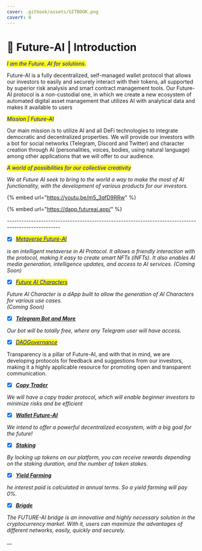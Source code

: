 ```yaml
---
cover: .gitbook/assets/GITBOOK.png
coverY: 0
---
```


# 📌 Future-AI | Introduction

_<mark style="color:blue;">I am the Future. AI for solutions.</mark>_

Future-AI is a fully decentralized, self-managed wallet protocol that allows our investors to easily and securely interact with their tokens, all supported by superior risk analysis and smart contract management tools. Our Future-AI protocol is a non-custodial one, in which we create a new ecosystem of automated digital asset management that utilizes AI with analytical data and makes it available to users

_<mark style="color:blue;">Mission | Future-AI</mark>_ <mark style="color:blue;"></mark> <mark style="color:blue;"></mark><mark style="color:blue;"></mark>&#x20;

Our main mission is to utilize AI and all DeFi technologies to integrate democratic and decentralized properties. We will provide our investors with a bot for social networks (Telegram, Discord and Twitter) and character creation through AI (personalities, voices, bodies, using natural language) among other applications that we will offer to our audience.

_<mark style="color:blue;">A world of possibilities for our collective creativity</mark>_

_We at Future AI seek to bring to the world a way to make the most of AI functionality, with the development of various products for our investors._

{% embed url="https://youtu.be/m5_3qfD9RRw" %}

{% embed url="https://dapp.futureai.app/" %}

_----------------------------------------------------------------------------------------------------_

* [x] _<mark style="color:blue;"></mark>_[_<mark style="color:blue;">Metaverse Future-AI</mark>_](overview-future-ai/metaverse.md)_<mark style="color:blue;"></mark>_

_is an intelligent metaverse in AI Protocol. It allows a friendly interaction with the protocol, making it easy to create smart NFTs (iNFTs). It also enables AI media generation, intelligence updates, and access to AI services. (Coming Soon)_

* [x] _<mark style="color:blue;"></mark>_[_<mark style="color:blue;">Future AI Characters</mark>_](overview-future-ai/future-ai-characters.md)_<mark style="color:blue;"></mark>_

_Future AI Character is a dApp built to allow the generation of AI Characters for various use cases._\
_(Coming Soon)_&#x20;

* [x] __[_Telegram Bot and More_](https://future-ai-1.gitbook.io/future-ai/overview-future-ai/telegram-bot)__

_Our bot will be totally free, where any Telegram user will have access._

* [x] _<mark style="color:blue;"></mark>_[_<mark style="color:blue;">DAOGovernance</mark>_](overview-future-ai/governance-future-ai.md)_<mark style="color:blue;"></mark>_

Transparency is a pillar of Future-AI, and with that in mind, we are developing protocols for feedback and suggestions from our investors, making it a highly applicable resource for promoting open and transparent communication.

* [x] __[_Copy Trader_](overview-future-ai/copy-trader.md)__

_We will have a copy trader protocol, which will enable beginner investors to minimize risks and be efficient_

* [x] __[_Wallet Future-AI_](https://future-ai-1.gitbook.io/future-ai/overview-future-ai/wallet-future-ai)__

_We intend to offer a powerful decentralized ecosystem, with a big goal for the future!_

* [x] __[_Staking_](https://future-ai-1.gitbook.io/future-ai/overview-future-ai/staking)__

_By locking up tokens on our platform, you can receive rewards depending on the staking duration, and the number of token stakes._

* [x] __[_Yield Farming_](https://future-ai-1.gitbook.io/future-ai/overview-future-ai/yield-farming)__

_he interest paid is calculated in annual terms. So a yield farming will pay 0%._

* [x] __[_Brigde_ ](overview-future-ai/brigde.md)__

_The FUTURE-AI bridge is an innovative and highly necessary solution in the cryptocurrency market. With it, users can maximize the advantages of different networks, easily, quickly and securely._

__
